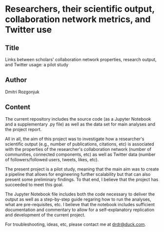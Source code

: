 # Researchers, their scientific output, collaboration network metrics, and Twitter use
## Title 
Links between scholars' collaboration network properties, research output, and Twitter usage: a pilot study
## Author
Dmitri Rozgonjuk

## Content
The current repository includes the source code (as a Jupyter Notebook and a supplementary .py file) as well as the data set for main analyses and the project report.

All in all, the aim of this project was to investigate how a researcher's scientific output (e.g., number of publications, citations, etc) is associated with the properties of the researcher's collaboration network (number of communities, connected components, etc) as well as Twitter data (number of followers/followed users, tweets, likes, etc).

The present project is a pilot study, meaning that the main aim was to create a pipeline that allows for engineering further scalability but that can also present some preliminary findings. To that end, I believe that the project has succeeded to meet this goal.

The Jupyter Notebook file includes both the code necessary to deliver the output as well as a step-by-step guide regaring how to run the analyses, what are pre-requisites, etc. I believe that the notebook includes sufficient documentation and commentary to allow for a self-explanatory replication and development of the current project.

For troubleshooting, ideas, etc, please contact me at drdr@duck.com.
